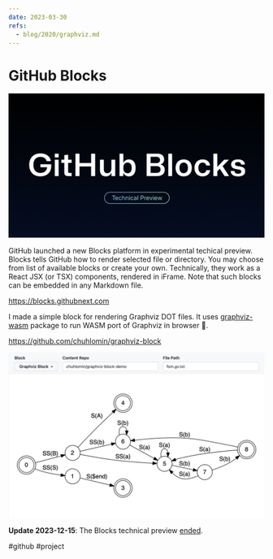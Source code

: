 ```yaml
---
date: 2023-03-30
refs:
  - blog/2020/graphviz.md
---
```


# GitHub Blocks

![GitHub Blocks](github-blocks.png)

GitHub launched a new Blocks platform in experimental techical preview.
Blocks tells GitHub how to render selected file or directory.
You may choose from list of available blocks or create your own.
Technically, they work as a React JSX (or TSX) components, rendered in iFrame. Note that such blocks can be embedded in any Markdown file.

https://blocks.githubnext.com

I made a simple block for rendering Graphviz DOT files.
It uses [graphviz-wasm](https://github.com/fabiospampinato/graphviz-wasm/)
package to run WASM port of Graphviz in browser 🤯.

https://github.com/chuhlomin/graphviz-block

![graphviz-block-demo](graphviz-block-demo.png)

**Update 2023-12-15**: The Blocks technical preview [ended](https://gist.github.com/idan/325676d192b32f169b032fde2d866c2c#github-next--technical-preview-sunsets).

#github #project
